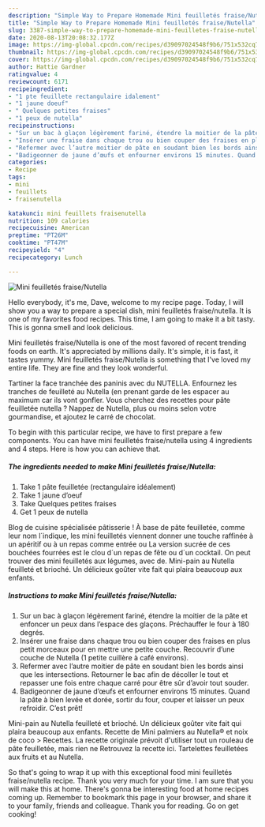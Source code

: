 ```yaml
---
description: "Simple Way to Prepare Homemade Mini feuilletés fraise/Nutella"
title: "Simple Way to Prepare Homemade Mini feuilletés fraise/Nutella"
slug: 3387-simple-way-to-prepare-homemade-mini-feuilletes-fraise-nutella
date: 2020-08-13T20:08:32.177Z
image: https://img-global.cpcdn.com/recipes/d39097024548f9b6/751x532cq70/mini-feuilletes-fraisenutella-photo-principale-de-la-recette.jpg
thumbnail: https://img-global.cpcdn.com/recipes/d39097024548f9b6/751x532cq70/mini-feuilletes-fraisenutella-photo-principale-de-la-recette.jpg
cover: https://img-global.cpcdn.com/recipes/d39097024548f9b6/751x532cq70/mini-feuilletes-fraisenutella-photo-principale-de-la-recette.jpg
author: Hattie Gardner
ratingvalue: 4
reviewcount: 6171
recipeingredient:
- "1 pte feuillete rectangulaire idalement"
- "1 jaune doeuf"
- " Quelques petites fraises"
- "1 peux de nutella"
recipeinstructions:
- "Sur un bac à glaçon légèrement fariné, étendre la moitier de la pâte et enfoncer un peux dans l’espace des glaçons. Préchauffer le four à 180 degrés."
- "Insérer une fraise dans chaque trou ou bien couper des fraises en plus petit morceaux pour en mettre une petite couche. Recouvrir d’une couche de Nutella (1 petite cuillère à café environs)."
- "Refermer avec l’autre moitier de pâte en soudant bien les bords ainsi que les intersections. Retourner le bac afin de décoller le tout et repasser une fois entre chaque carré pour être sûr d’avoir tout souder."
- "Badigeonner de jaune d’œufs et enfourner environs 15 minutes. Quand la pâte à bien levée et dorée, sortir du four, couper et laisser un peux refroidir. C’est prêt!"
categories:
- Recipe
tags:
- mini
- feuillets
- fraisenutella

katakunci: mini feuillets fraisenutella 
nutrition: 109 calories
recipecuisine: American
preptime: "PT26M"
cooktime: "PT47M"
recipeyield: "4"
recipecategory: Lunch

---
```



![Mini feuilletés fraise/Nutella](https://img-global.cpcdn.com/recipes/d39097024548f9b6/751x532cq70/mini-feuilletes-fraisenutella-photo-principale-de-la-recette.jpg)

Hello everybody, it's me, Dave, welcome to my recipe page. Today, I will show you a way to prepare a special dish, mini feuilletés fraise/nutella. It is one of my favorites food recipes. This time, I am going to make it a bit tasty. This is gonna smell and look delicious.

Mini feuilletés fraise/Nutella is one of the most favored of recent trending foods on earth. It's appreciated by millions daily. It's simple, it is fast, it tastes yummy. Mini feuilletés fraise/Nutella is something that I've loved my entire life. They are fine and they look wonderful.

Tartiner la face tranchée des paninis avec du NUTELLA. Enfournez les tranches de feuilleté au Nutella (en prenant garde de les espacer au maximum car ils vont gonfler. Vous cherchez des recettes pour pâte feuilletée nutella ? Nappez de Nutella, plus ou moins selon votre gourmandise, et ajoutez le carré de chocolat.


To begin with this particular recipe, we have to first prepare a few components. You can have mini feuilletés fraise/nutella using 4 ingredients and 4 steps. Here is how you can achieve that.

<!--inarticleads1-->

##### The ingredients needed to make Mini feuilletés fraise/Nutella:

1. Take 1 pâte feuilletée (rectangulaire idéalement)
1. Take 1 jaune d’oeuf
1. Take  Quelques petites fraises
1. Get 1 peux de nutella


Blog de cuisine spécialisée pâtisserie ! À base de pâte feuilletée, comme leur nom l´indique, les mini feuilletés viennent donner une touche raffinée à un apéritif ou à un repas comme entrée ou La version sucrée de ces bouchées fourrées est le clou d´un repas de fête ou d´un cocktail. On peut trouver des mini feuilletés aux légumes, avec de. Mini-pain au Nutella feuilleté et brioché. Un délicieux goûter vite fait qui plaira beaucoup aux enfants. 

<!--inarticleads2-->

##### Instructions to make Mini feuilletés fraise/Nutella:

1. Sur un bac à glaçon légèrement fariné, étendre la moitier de la pâte et enfoncer un peux dans l’espace des glaçons. Préchauffer le four à 180 degrés.
1. Insérer une fraise dans chaque trou ou bien couper des fraises en plus petit morceaux pour en mettre une petite couche. Recouvrir d’une couche de Nutella (1 petite cuillère à café environs).
1. Refermer avec l’autre moitier de pâte en soudant bien les bords ainsi que les intersections. Retourner le bac afin de décoller le tout et repasser une fois entre chaque carré pour être sûr d’avoir tout souder.
1. Badigeonner de jaune d’œufs et enfourner environs 15 minutes. Quand la pâte à bien levée et dorée, sortir du four, couper et laisser un peux refroidir. C’est prêt!


Mini-pain au Nutella feuilleté et brioché. Un délicieux goûter vite fait qui plaira beaucoup aux enfants. Recette de Mini palmiers au Nutella® et noix de coco &gt; Recettes. La recette originale prévoit d&#39;utiliser tout un rouleau de pâte feuilletée, mais rien ne Retrouvez la recette ici. Tartelettes feuilletées aux fruits et au Nutella. 

So that's going to wrap it up with this exceptional food mini feuilletés fraise/nutella recipe. Thank you very much for your time. I am sure that you will make this at home. There's gonna be interesting food at home recipes coming up. Remember to bookmark this page in your browser, and share it to your family, friends and colleague. Thank you for reading. Go on get cooking!
